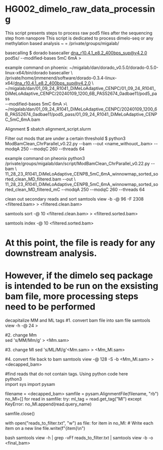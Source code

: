 # HG002_dimelo_raw_data_processing
This script presents steps to process raw pod5 files after the sequencing step from nanopore
This script is dedicated to process dimelo-seq or any methylation based analysis
~ = /private/groups/migalab/

basecalling
$ dorado basecaller dna_r10.4.1_e8.2_400bps_sup@v4.2.0 pod5s/ --modified-bases 5mC 6mA > <bam>

example command on phoenix: 
~/migalab/dan/dorado_v0.5.0/dorado-0.5.0-linux-x64/bin/dorado basecaller \ 
/private/home/jmmenend/software/dorado-0.3.4-linux-x64/dna_r10.4.1_e8.2_400bps_sup@v4.2.0 \  
~/migalab/dan/01_09_24_R1041_DiMeLoAdaptive_CENPC/01_09_24_R1041_DiMeLoAdaptive_CENPC/20240109_1200_6B_PAS52674_0adbae11/pod5_pass \
--modified-bases 5mC 6mA >\ 
~/migalab/dan/01_09_24_R1041_DiMeLoAdaptive_CENPC/20240109_1200_6B_PAS52674_0adbae11/pod5_pass/01_09_24_R1041_DiMeLoAdaptive_CENPC_5mC_6mA.bam

Alignment 
$ sbatch alignment_script.slurm

Filter out mods that are under a certain threshold 
$ python3 ModBamClean_ChrParallel_v0.22.py --bam <bam> --out <name_withouot_.bam> --modqA 250 --modqC 260 --threads 64

example command on pheonix 
python3 /private/groups/migalab/dan/script/ModBamClean_ChrParallel_v0.22.py --bam \  
11_28_23_R1041_DiMeLoAdaptive_CENPB_5mC_6mA_winnowmap_sorted_sorted_clean_MD_filtered.bam --out \ 
11_28_23_R1041_DiMeLoAdaptive_CENPB_5mC_6mA_winnowmap_sorted_sorted_clean_MD_filtered_mC --modqA 250 --modqC 260 --threads 64


clean out secondary reads and sort
samtools view -b -@ 96 -F 2308 <filtered.bam> > <filtered.clean.bam>

samtools sort -@ 10 <filtered.clean.bam> > <filtered.sorted.bam>

samtools index -@ 10 <filtered.sorted.bam>

# At this point, the file is ready for any downstream analysis.
# However, if the dimelo seq package is intended to be run on the exsisting bam file, more processing steps need to be performed

decapitalize MM and ML tags 
#1. convert bam file into sam file 
samtools view -h <bam> -@ 24 > <sam>

#2. change Mm  
sed 's/MM/Mm/g' <sam> > <Mm.sam> 

#3. change Ml
sed 's/ML/Ml/g'<Mm.sam> > <Mm_Ml.sam>

#4. convert file back to bam 
samtools view -@ 128 -S -b <Mm_Ml.sam> > <decapped_bam> 

#find reads that do not contain tags. Using python code here  
python3  
import sys
import pysam

filename = <decapped_bam>
samfile = pysam.AlignmentFile(filename, "rb")
no_Ml=[]
for read in samfile:
    try:
        ml_tag = read.get_tag("Ml")
    except KeyError:
        no_Ml.append(read.query_name)

samfile.close()


with open("reads_to_filter.txt", "w") as file:
    for item in no_Ml:
        # Write each item on a new line
        file.write(f"{item}\n")
        
bash
samtools view -h <bam> | grep -vFf reads_to_filter.txt | samtools view -b -o <final_bam>
